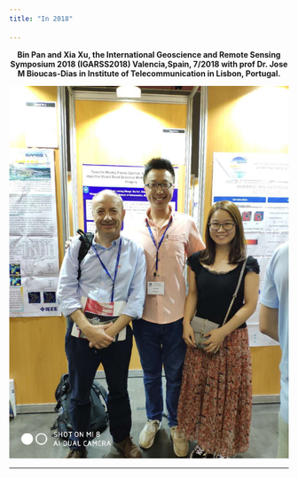 ```yaml
---
title: "In 2018"

---
```


<center><strong>Bin Pan and Xia Xu, the International Geoscience and Remote Sensing Symposium 2018 (IGARSS2018) Valencia,Spain, 7/2018 with prof Dr. Jose M Bioucas-Dias in Institute of Telecommunication in Lisbon, Portugal.</strong></center>
<p style="line-height: 50%;"></p>
<center><img src="/static/img/album/2018_07.jpg" width="640px"></center>
<p style="line-height: 50%;"></p>
<hr>